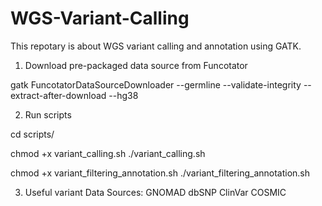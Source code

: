 # WGS-Variant-Calling

This repotary is about WGS variant calling and annotation using GATK.


1) Download pre-packaged data source from Funcotator

gatk FuncotatorDataSourceDownloader --germline --validate-integrity --extract-after-download --hg38


2) Run scripts

cd scripts/

chmod +x variant_calling.sh ./variant_calling.sh

chmod +x variant_filtering_annotation.sh ./variant_filtering_annotation.sh


3) Useful variant Data Sources:
	GNOMAD
	dbSNP
	ClinVar
	COSMIC


